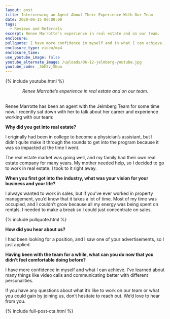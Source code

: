 ```yaml
---
layout: post
title: Interviewing an Agent About Their Experience With Our Team
date: 2020-06-15 00:00:00
tags:
  - Reviews and Referrals
excerpt: Renee Marrotte’s experience in real estate and on our team.
enclosure:
pullquote: I have more confidence in myself and in what I can achieve.
enclosure_type: video/mp4
enclosure_time:
use_youtube_image: false
youtube_alternate_image: /uploads/06-12-jelmberg-youtube.jpg
youtube_code: _3bhSvjSNuo
---
```


{% include youtube.html %}

<center><em>Renee Marrotte’s experience in real estate and on our team.</em></center>

<br>Renee Marrotte has been an agent with the Jelmberg Team for some time now. I recently sat down with her to talk about her career and experience working with our team:

**Why did you get into real estate?**

I originally had been in college to become a physician’s assistant, but I didn’t quite make it through the rounds to get into the program because it was so impacted at the time I went.&nbsp;

The real estate market was going well, and my family had their own real estate company for many years. My mother needed help, so I decided to go to work in real estate. I took to it right away.

**When you first got into the industry, what was your vision for your business and your life?**

I always wanted to work in sales, but if you’ve ever worked in property management, you’d know that it takes a lot of time. Most of my time was occupied, and I couldn’t grow because all my energy was being spent on rentals. I needed to make a break so I could just concentrate on sales.

{% include pullquote.html %}

**How did you hear about us?**

I had been looking for a position, and I saw one of your advertisements, so I just applied.

**Having been with the team for a while, what can you do now that you didn’t feel comfortable doing before?**

I have more confidence in myself and what I can achieve. I’ve learned about many things like video calls and communicating better with different personalities.

If you have any questions about what it’s like to work on our team or what you could gain by joining us, don’t hesitate to reach out. We’d love to hear from you.

{% include full-post-cta.html %}